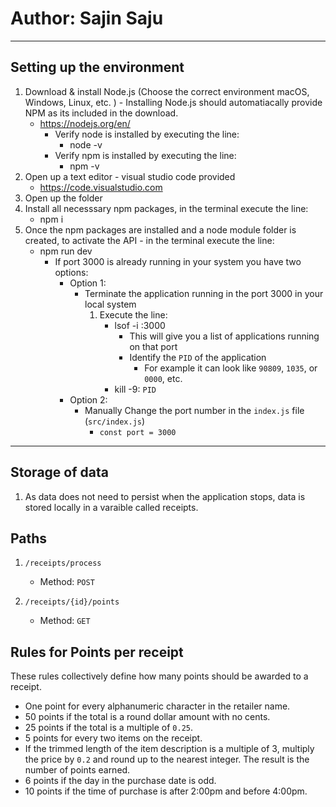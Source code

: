 # Author: Sajin Saju

---
## Setting up the environment

1. Download & install Node.js (Choose the correct environment macOS, Windows, Linux, etc. ) - Installing Node.js should automatiacally provide NPM as its included in the download.
    * https://nodejs.org/en/
        - Verify node is installed by executing the line:
            * node -v
        - Verify npm is installed by executing the line:
            * npm -v
2. Open up a text editor - visual studio code provided 
    * https://code.visualstudio.com
3. Open up the folder
4. Install all necesssary npm packages, in the terminal execute the line:
    * npm i
5. Once the npm packages are installed and a node module folder is created, to activate the API - in the terminal execute the line:
    * npm run dev
        - If port 3000 is already running in your system you have two options:
            * Option 1:
                - Terminate the application running in the port 3000 in your local system
                    1. Execute the line:
                        * lsof -i :3000
                            - This will give you a list of applications running on that port
                            - Identify the `PID` of the application
                                * For example it can look like `90809`, `1035`, or `0000`, etc.
                        * kill -9: `PID`
            * Option 2:
                - Manually Change the port number in the `index.js` file (`src/index.js`)
                    * `const port = 3000`

---
## Storage of data

1. As data does not need to persist when the application stops, data is stored locally in a varaible called receipts.

## Paths

1.  `/receipts/process`
    * Method: `POST`

2.  `/receipts/{id}/points`
    * Method: `GET`



## Rules for Points per receipt

These rules collectively define how many points should be awarded to a receipt.

* One point for every alphanumeric character in the retailer name.
* 50 points if the total is a round dollar amount with no cents.
* 25 points if the total is a multiple of `0.25`.
* 5 points for every two items on the receipt.
* If the trimmed length of the item description is a multiple of 3, multiply the price by `0.2` and round up to the nearest integer. The result is the number of points earned.
* 6 points if the day in the purchase date is odd.
* 10 points if the time of purchase is after 2:00pm and before 4:00pm.